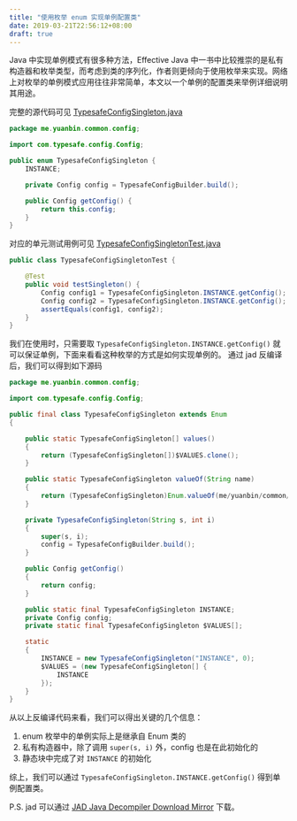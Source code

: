 ```yaml
---
title: "使用枚举 enum 实现单例配置类"
date: 2019-03-21T22:56:12+08:00
draft: true
---
```


Java 中实现单例模式有很多种方法，Effective Java 中一书中比较推崇的是私有构造器和枚举类型，而考虑到类的序列化，作者则更倾向于使用枚举来实现。网络上对枚举的单例模式应用往往非常简单，本文以一个单例的配置类来举例详细说明其用途。

完整的源代码可见 [TypesafeConfigSingleton.java](https://github.com/billryan/zeus-jdk-common/blob/master/src/main/java/me/yuanbin/common/config/TypesafeConfigSingleton.java) 
```java
package me.yuanbin.common.config;

import com.typesafe.config.Config;

public enum TypesafeConfigSingleton {
    INSTANCE;

    private Config config = TypesafeConfigBuilder.build();

    public Config getConfig() {
        return this.config;
    }
}
```

对应的单元测试用例可见 [TypesafeConfigSingletonTest.java](https://github.com/billryan/zeus-jdk-common/blob/master/src/test/java/me/yuanbin/common/config/TypesafeConfigSingletonTest.java) 
```java
public class TypesafeConfigSingletonTest {

    @Test
    public void testSingleton() {
        Config config1 = TypesafeConfigSingleton.INSTANCE.getConfig();
        Config config2 = TypesafeConfigSingleton.INSTANCE.getConfig();
        assertEquals(config1, config2);
    }
}
```

我们在使用时，只需要取 `TypesafeConfigSingleton.INSTANCE.getConfig()` 就可以保证单例，下面来看看这种枚举的方式是如何实现单例的。
通过 jad 反编译后，我们可以得到如下源码

```java
package me.yuanbin.common.config;

import com.typesafe.config.Config;

public final class TypesafeConfigSingleton extends Enum
{

    public static TypesafeConfigSingleton[] values()
    {
        return (TypesafeConfigSingleton[])$VALUES.clone();
    }

    public static TypesafeConfigSingleton valueOf(String name)
    {
        return (TypesafeConfigSingleton)Enum.valueOf(me/yuanbin/common/config/TypesafeConfigSingleton, name);
    }

    private TypesafeConfigSingleton(String s, int i)
    {
        super(s, i);
        config = TypesafeConfigBuilder.build();
    }

    public Config getConfig()
    {
        return config;
    }

    public static final TypesafeConfigSingleton INSTANCE;
    private Config config;
    private static final TypesafeConfigSingleton $VALUES[];

    static 
    {
        INSTANCE = new TypesafeConfigSingleton("INSTANCE", 0);
        $VALUES = (new TypesafeConfigSingleton[] {
            INSTANCE
        });
    }
}
```

从以上反编译代码来看，我们可以得出关键的几个信息：

1. enum 枚举中的单例实际上是继承自 Enum 类的
2. 私有构造器中，除了调用 `super(s, i)` 外，config 也是在此初始化的
3. 静态块中完成了对 `INSTANCE` 的初始化

综上，我们可以通过 `TypesafeConfigSingleton.INSTANCE.getConfig()` 得到单例配置类。

P.S. jad 可以通过 [JAD Java Decompiler Download Mirror](https://varaneckas.com/jad/) 下载。